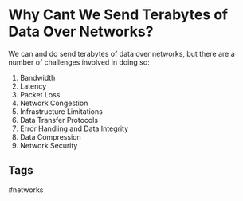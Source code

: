# Why Cant We Send Terabytes of Data Over Networks?

We can and do send terabytes of data over networks, but there are a number of challenges involved in doing so:  

1. Bandwidth  
2. Latency  
3. Packet Loss  
4. Network Congestion  
5. Infrastructure Limitations  
6. Data Transfer Protocols  
7. Error Handling and Data Integrity  
8. Data Compression  
9. Network Security  

## Tags
#networks
